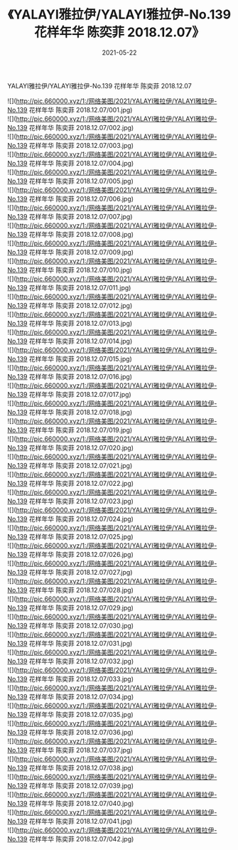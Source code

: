 ﻿---
layout: post
title:  《YALAYI雅拉伊/YALAYI雅拉伊-No.139 花样年华 陈奕菲 2018.12.07》
date:   2021-05-22
img: http://pic.660000.xyz/1:/网络美图/2021/YALAYI雅拉伊/YALAYI雅拉伊-No.139 花样年华 陈奕菲 2018.12.07/000.jpg
categories: [美女, 清纯, 唯美]
---

YALAYI雅拉伊/YALAYI雅拉伊-No.139 花样年华 陈奕菲 2018.12.07

 ![](http://pic.660000.xyz/1:/网络美图/2021/YALAYI雅拉伊/YALAYI雅拉伊-No.139 花样年华 陈奕菲 2018.12.07/001.jpg) <br>![](http://pic.660000.xyz/1:/网络美图/2021/YALAYI雅拉伊/YALAYI雅拉伊-No.139 花样年华 陈奕菲 2018.12.07/002.jpg) <br>![](http://pic.660000.xyz/1:/网络美图/2021/YALAYI雅拉伊/YALAYI雅拉伊-No.139 花样年华 陈奕菲 2018.12.07/003.jpg) <br>![](http://pic.660000.xyz/1:/网络美图/2021/YALAYI雅拉伊/YALAYI雅拉伊-No.139 花样年华 陈奕菲 2018.12.07/004.jpg) <br>![](http://pic.660000.xyz/1:/网络美图/2021/YALAYI雅拉伊/YALAYI雅拉伊-No.139 花样年华 陈奕菲 2018.12.07/005.jpg) <br>![](http://pic.660000.xyz/1:/网络美图/2021/YALAYI雅拉伊/YALAYI雅拉伊-No.139 花样年华 陈奕菲 2018.12.07/006.jpg) <br>![](http://pic.660000.xyz/1:/网络美图/2021/YALAYI雅拉伊/YALAYI雅拉伊-No.139 花样年华 陈奕菲 2018.12.07/007.jpg) <br>![](http://pic.660000.xyz/1:/网络美图/2021/YALAYI雅拉伊/YALAYI雅拉伊-No.139 花样年华 陈奕菲 2018.12.07/008.jpg) <br>![](http://pic.660000.xyz/1:/网络美图/2021/YALAYI雅拉伊/YALAYI雅拉伊-No.139 花样年华 陈奕菲 2018.12.07/009.jpg) <br>![](http://pic.660000.xyz/1:/网络美图/2021/YALAYI雅拉伊/YALAYI雅拉伊-No.139 花样年华 陈奕菲 2018.12.07/010.jpg) <br>![](http://pic.660000.xyz/1:/网络美图/2021/YALAYI雅拉伊/YALAYI雅拉伊-No.139 花样年华 陈奕菲 2018.12.07/011.jpg) <br>![](http://pic.660000.xyz/1:/网络美图/2021/YALAYI雅拉伊/YALAYI雅拉伊-No.139 花样年华 陈奕菲 2018.12.07/012.jpg) <br>![](http://pic.660000.xyz/1:/网络美图/2021/YALAYI雅拉伊/YALAYI雅拉伊-No.139 花样年华 陈奕菲 2018.12.07/013.jpg) <br>![](http://pic.660000.xyz/1:/网络美图/2021/YALAYI雅拉伊/YALAYI雅拉伊-No.139 花样年华 陈奕菲 2018.12.07/014.jpg) <br>![](http://pic.660000.xyz/1:/网络美图/2021/YALAYI雅拉伊/YALAYI雅拉伊-No.139 花样年华 陈奕菲 2018.12.07/015.jpg) <br>![](http://pic.660000.xyz/1:/网络美图/2021/YALAYI雅拉伊/YALAYI雅拉伊-No.139 花样年华 陈奕菲 2018.12.07/016.jpg) <br>![](http://pic.660000.xyz/1:/网络美图/2021/YALAYI雅拉伊/YALAYI雅拉伊-No.139 花样年华 陈奕菲 2018.12.07/017.jpg) <br>![](http://pic.660000.xyz/1:/网络美图/2021/YALAYI雅拉伊/YALAYI雅拉伊-No.139 花样年华 陈奕菲 2018.12.07/018.jpg) <br>![](http://pic.660000.xyz/1:/网络美图/2021/YALAYI雅拉伊/YALAYI雅拉伊-No.139 花样年华 陈奕菲 2018.12.07/019.jpg) <br>![](http://pic.660000.xyz/1:/网络美图/2021/YALAYI雅拉伊/YALAYI雅拉伊-No.139 花样年华 陈奕菲 2018.12.07/020.jpg) <br>![](http://pic.660000.xyz/1:/网络美图/2021/YALAYI雅拉伊/YALAYI雅拉伊-No.139 花样年华 陈奕菲 2018.12.07/021.jpg) <br>![](http://pic.660000.xyz/1:/网络美图/2021/YALAYI雅拉伊/YALAYI雅拉伊-No.139 花样年华 陈奕菲 2018.12.07/022.jpg) <br>![](http://pic.660000.xyz/1:/网络美图/2021/YALAYI雅拉伊/YALAYI雅拉伊-No.139 花样年华 陈奕菲 2018.12.07/023.jpg) <br>![](http://pic.660000.xyz/1:/网络美图/2021/YALAYI雅拉伊/YALAYI雅拉伊-No.139 花样年华 陈奕菲 2018.12.07/024.jpg) <br>![](http://pic.660000.xyz/1:/网络美图/2021/YALAYI雅拉伊/YALAYI雅拉伊-No.139 花样年华 陈奕菲 2018.12.07/025.jpg) <br>![](http://pic.660000.xyz/1:/网络美图/2021/YALAYI雅拉伊/YALAYI雅拉伊-No.139 花样年华 陈奕菲 2018.12.07/026.jpg) <br>![](http://pic.660000.xyz/1:/网络美图/2021/YALAYI雅拉伊/YALAYI雅拉伊-No.139 花样年华 陈奕菲 2018.12.07/027.jpg) <br>![](http://pic.660000.xyz/1:/网络美图/2021/YALAYI雅拉伊/YALAYI雅拉伊-No.139 花样年华 陈奕菲 2018.12.07/028.jpg) <br>![](http://pic.660000.xyz/1:/网络美图/2021/YALAYI雅拉伊/YALAYI雅拉伊-No.139 花样年华 陈奕菲 2018.12.07/029.jpg) <br>![](http://pic.660000.xyz/1:/网络美图/2021/YALAYI雅拉伊/YALAYI雅拉伊-No.139 花样年华 陈奕菲 2018.12.07/030.jpg) <br>![](http://pic.660000.xyz/1:/网络美图/2021/YALAYI雅拉伊/YALAYI雅拉伊-No.139 花样年华 陈奕菲 2018.12.07/031.jpg) <br>![](http://pic.660000.xyz/1:/网络美图/2021/YALAYI雅拉伊/YALAYI雅拉伊-No.139 花样年华 陈奕菲 2018.12.07/032.jpg) <br>![](http://pic.660000.xyz/1:/网络美图/2021/YALAYI雅拉伊/YALAYI雅拉伊-No.139 花样年华 陈奕菲 2018.12.07/033.jpg) <br>![](http://pic.660000.xyz/1:/网络美图/2021/YALAYI雅拉伊/YALAYI雅拉伊-No.139 花样年华 陈奕菲 2018.12.07/034.jpg) <br>![](http://pic.660000.xyz/1:/网络美图/2021/YALAYI雅拉伊/YALAYI雅拉伊-No.139 花样年华 陈奕菲 2018.12.07/035.jpg) <br>![](http://pic.660000.xyz/1:/网络美图/2021/YALAYI雅拉伊/YALAYI雅拉伊-No.139 花样年华 陈奕菲 2018.12.07/036.jpg) <br>![](http://pic.660000.xyz/1:/网络美图/2021/YALAYI雅拉伊/YALAYI雅拉伊-No.139 花样年华 陈奕菲 2018.12.07/037.jpg) <br>![](http://pic.660000.xyz/1:/网络美图/2021/YALAYI雅拉伊/YALAYI雅拉伊-No.139 花样年华 陈奕菲 2018.12.07/038.jpg) <br>![](http://pic.660000.xyz/1:/网络美图/2021/YALAYI雅拉伊/YALAYI雅拉伊-No.139 花样年华 陈奕菲 2018.12.07/039.jpg) <br>![](http://pic.660000.xyz/1:/网络美图/2021/YALAYI雅拉伊/YALAYI雅拉伊-No.139 花样年华 陈奕菲 2018.12.07/040.jpg) <br>![](http://pic.660000.xyz/1:/网络美图/2021/YALAYI雅拉伊/YALAYI雅拉伊-No.139 花样年华 陈奕菲 2018.12.07/041.jpg) <br>![](http://pic.660000.xyz/1:/网络美图/2021/YALAYI雅拉伊/YALAYI雅拉伊-No.139 花样年华 陈奕菲 2018.12.07/042.jpg) <br>
